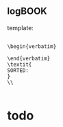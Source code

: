 logBOOK
---

template: 

```

\begin{verbatim}

\end{verbatim}
\textit{
SORTED: 
}
\\


```




# todo



